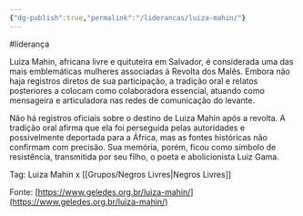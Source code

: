 ```yaml
---
{"dg-publish":true,"permalink":"/liderancas/luiza-mahin/"}
---
```


#liderança 

Luiza Mahin, africana livre e quituteira em Salvador, é considerada uma das mais emblemáticas mulheres associadas à Revolta dos Malês. Embora não haja registros diretos de sua participação, a tradição oral e relatos posteriores a colocam como colaboradora essencial, atuando como mensageira e articuladora nas redes de comunicação do levante.

Não há registros oficiais sobre o destino de Luiza Mahin após a revolta. A tradição oral afirma que ela foi perseguida pelas autoridades e possivelmente deportada para a África, mas as fontes históricas não confirmam com precisão. Sua memória, porém, ficou como símbolo de resistência, transmitida por seu filho, o poeta e abolicionista Luiz Gama.

Tag: Luiza Mahin x [[Grupos/Negros Livres\|Negros Livres]]

Fonte: [https://www.geledes.org.br/luiza-mahin/](https://www.geledes.org.br/luiza-mahin/)
